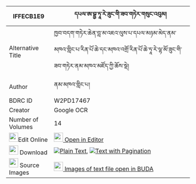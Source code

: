 |IFFECB1E9|དཔལ་ཨ་བྷྱ་ཏཱ་རེ་ཟུང་གི་ཟབ་གཏེར་གསུང་འབུམ། 
| --- | --- 
|Alternative Title |ཁྱབ་བདག་གཏེར་ཆེན་བླ་མ་འཇའ་ལུས་པ་དཔལ་མཉམ་མེད་ནམ་མཁའ་གླིང་པ་རིན་པོ་ཆེ་དང་མཁའ་འགྲོ་རིན་པོ་ཆེ་ཏཱ་རེ་ལྷ་མོ་ཟུང་གི་ཟབ་གཏེར་ནམ་མཁའ་མཛོད་ཀྱི་ཆོས་སྡེ།
|Author| ནམ་མཁའ་གླིང་པ།
|BDRC ID | W2PD17467
|Creator | Google OCR
|Number of Volumes| 14
|<img width="25" src="https://img.icons8.com/color/25/000000/edit-property.png">Edit Online| [<img width="25" src="https://avatars.githubusercontent.com/u/45091458?s=200&v=4"> Open in Editor](http://editor.openpecha.org/IFFECB1E9)
|<img width="25" src="https://img.icons8.com/fluent/48/000000/download-2.png"/>  Download | [![](https://img.icons8.com/color/20/000000/txt.png)Plain Text](https://github.com/Openpecha/IFFECB1E9/releases/download/v1/pal_a_bhya(?)_ta_rezung_gi_zab_plain_IFFECB1E9.zip), [![](https://img.icons8.com/color/20/000000/txt.png)Text with Pagination](https://github.com/Openpecha/IFFECB1E9/releases/download/v1/pal_a_bhya(?)_ta_rezung_gi_zab_pages_IFFECB1E9.zip)
|<img width="25" src="https://img.icons8.com/plasticine/100/000000/pictures-folder.png"/>  Source Images | [<img width="25" src="https://library.bdrc.io/icons/BUDA-small.svg"> Images of text file open in BUDA](https://library.bdrc.io/show/bdr:W2PD17467)